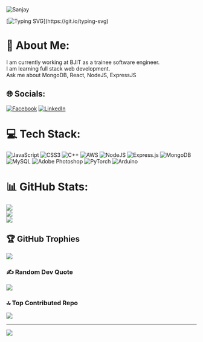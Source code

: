 <img alt="Sanjay" src="https://github.com/sanjaymandal3045/sanjaymandal3045/assets/56470929/8ef87940-362e-4b11-8860-75335a588e8b" style="max-width: 100%;">

[![Typing SVG](https://readme-typing-svg.herokuapp.com?font=Architects+Daughter&color=7AF79A&size=30&lines=Hey!+It's+Sanjay!;I'm+a+trainee-MERN+Stack+Developer+at+BJIT...;I+love+Football,+Anime,+Games...;And+I'm+a+learner+observer..)](https://git.io/typing-svg)

# 💫 About Me:
I am currently working at BJIT as a trainee software engineer.<br>I am learning full stack web development.<br>Ask me about MongoDB, React, NodeJS, ExpressJS


## 🌐 Socials:
[![Facebook](https://img.shields.io/badge/Facebook-%231877F2.svg?logo=Facebook&logoColor=white)](https://facebook.com/www.facebook.com/sanjay3045) [![LinkedIn](https://img.shields.io/badge/LinkedIn-%230077B5.svg?logo=linkedin&logoColor=white)](https://linkedin.com/in/www.linkedin.com/SanjayMandal3045) 

# 💻 Tech Stack:
![JavaScript](https://img.shields.io/badge/javascript-%23323330.svg?style=for-the-badge&logo=javascript&logoColor=%23F7DF1E) ![CSS3](https://img.shields.io/badge/css3-%231572B6.svg?style=for-the-badge&logo=css3&logoColor=white) ![C++](https://img.shields.io/badge/c++-%2300599C.svg?style=for-the-badge&logo=c%2B%2B&logoColor=white) ![AWS](https://img.shields.io/badge/AWS-%23FF9900.svg?style=for-the-badge&logo=amazon-aws&logoColor=white) ![NodeJS](https://img.shields.io/badge/node.js-6DA55F?style=for-the-badge&logo=node.js&logoColor=white) ![Express.js](https://img.shields.io/badge/express.js-%23404d59.svg?style=for-the-badge&logo=express&logoColor=%2361DAFB) ![MongoDB](https://img.shields.io/badge/MongoDB-%234ea94b.svg?style=for-the-badge&logo=mongodb&logoColor=white) ![MySQL](https://img.shields.io/badge/mysql-%2300f.svg?style=for-the-badge&logo=mysql&logoColor=white) ![Adobe Photoshop](https://img.shields.io/badge/adobephotoshop-%2331A8FF.svg?style=for-the-badge&logo=adobephotoshop&logoColor=white) ![PyTorch](https://img.shields.io/badge/PyTorch-%23EE4C2C.svg?style=for-the-badge&logo=PyTorch&logoColor=white) ![Arduino](https://img.shields.io/badge/-Arduino-00979D?style=for-the-badge&logo=Arduino&logoColor=white)
# 📊 GitHub Stats:
![](https://github-readme-stats.vercel.app/api?username=sanjaymandal3045&theme=dark&hide_border=false&include_all_commits=true&count_private=true)<br/>
![](https://github-readme-streak-stats.herokuapp.com/?user=sanjaymandal3045&theme=dark&hide_border=false)<br/>
![](https://github-readme-stats.vercel.app/api/top-langs/?username=sanjaymandal3045&theme=dark&hide_border=false&include_all_commits=true&count_private=true&layout=compact)

## 🏆 GitHub Trophies
![](https://github-profile-trophy.vercel.app/?username=sanjaymandal3045&theme=radical&no-frame=false&no-bg=true&margin-w=4)

### ✍️ Random Dev Quote
![](https://quotes-github-readme.vercel.app/api?type=horizontal&theme=radical)

### 🔝 Top Contributed Repo
![](https://github-contributor-stats.vercel.app/api?username=sanjaymandal3045&limit=5&theme=dark&combine_all_yearly_contributions=true)

---
[![](https://visitcount.itsvg.in/api?id=sanjaymandal3045&icon=0&color=8)](https://visitcount.itsvg.in)

<!-- Proudly created with GPRM ( https://gprm.itsvg.in ) -->
